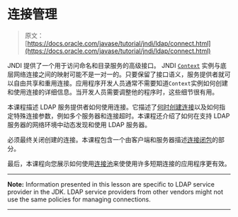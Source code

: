 # 连接管理

> 原文： [https://docs.oracle.com/javase/tutorial/jndi/ldap/connect.html](https://docs.oracle.com/javase/tutorial/jndi/ldap/connect.html)

JNDI 提供了一个用于访问命名和目录服务的高级接口。 JNDI [`Context`](https://docs.oracle.com/javase/8/docs/api/javax/naming/Context.html) 实例与底层网络连接之间的映射可能不是一对一的。只要保留了接口语义，服务提供者就可以自由共享和重用连接。应用程序开发人员通常不需要知道`Context`实例如何创建和使用连接的详细信息。当开发人员需要调整他的程序时，这些细节很有用。

本课程描述 LDAP 服务提供者如何使用连接。它描述了[何时创建连接](create.html)以及如何指定特殊连接参数，例如多个服务器和连接超时。本课程还介绍了如何在支持 LDAP 服务器的网络环境中动态发现和使用 LDAP 服务器。

必须最终关闭创建的连接。本课程包含一个由客户端和服务器描述[连接闭包](close.html)的部分。

最后，本课程向您展示如何使用[连接池](pool.html)来使使用许多短期连接的应用程序更有效。

* * *

**Note:** Information presented in this lesson are specific to LDAP service provider in the JDK. LDAP service providers from other vendors might not use the same policies for managing connections.

* * *